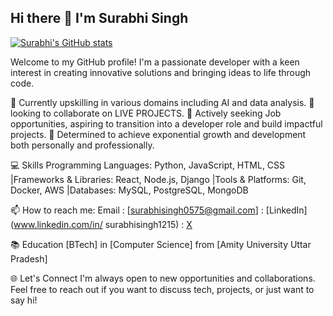 ## Hi there 👋 I'm Surabhi Singh
[![Surabhi's GitHub stats](https://github-readme-stats.vercel.app/api?username=surbhisingh1215&hide=stars&show_icons=true&theme=radical)](https://github.com/anuraghazra/github-readme-stats)

Welcome to my GitHub profile! I'm a passionate developer with a keen interest in creating innovative solutions and bringing ideas to life through code.

🌱 Currently upskilling in various domains including AI and data analysis. 👯 looking to collaborate on LIVE PROJECTS.
🤔 Actively seeking Job opportunities, aspiring to transition into a developer role and build impactful projects.
🎯 Determined to achieve exponential growth and development both personally and professionally.

💻 Skills
Programming Languages: Python, JavaScript, HTML, CSS
|Frameworks & Libraries: React, Node.js, Django
|Tools & Platforms: Git, Docker, AWS
|Databases: MySQL, PostgreSQL, MongoDB

📫 How to reach me: Email : [surabhisingh0575@gmail.com] : [LinkedIn](www.linkedin.com/in/
surabhisingh1215) : [X](https://x.com/1Singh1209)

📚 Education
[BTech] in [Computer Science] from [Amity University Uttar Pradesh]

🌐 Let's Connect
I'm always open to new opportunities and collaborations. Feel free to reach out if you want to discuss tech, projects, or just want to say hi!
